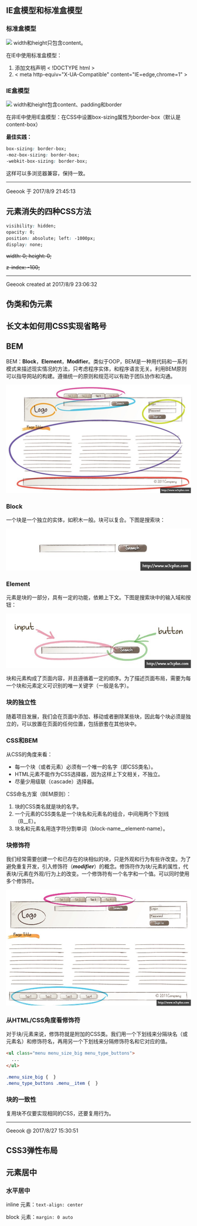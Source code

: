 ## IE盒模型和标准盒模型
### 标准盒模型
![](https://mdn.mozillademos.org/files/13647/box-model-standard-small.png)
width和height只包含content。

在IE中使用标准盒模型：
1. 添加文档声明 < !DOCTYPE html >
2. < meta http-equiv="X-UA-Compatible" content="IE=edge,chrome=1" >

### IE盒模型
![](https://mdn.mozillademos.org/files/13649/box-model-alt-small.png)
width和height包含content、padding和border

在非IE中使用IE盒模型：在CSS中设置box-sizing属性为border-box（默认是content-box）

**最佳实践：**
```css
box-sizing: border-box;
-moz-box-sizing: border-box;
-webkit-box-sizing: border-box;
```
这样可以多浏览器兼容，保持一致。

----------
Geeook 于 2017/8/9 21:45:13 
## 元素消失的四种CSS方法
```css
visibility: hidden;
opacity: 0;
position: absolute; left: -1000px;
display: none;
```
~~width: 0; height: 0;~~

~~z-index: -100;~~

----------
Geeook created at 2017/8/9 23:06:32 
## 伪类和伪元素

## 长文本如何用CSS实现省略号

## BEM
BEM：**Block**，**Element**，**Modifier**。类似于OOP，BEM是一种用代码和一系列模式来描述现实情况的方法，只考虑程序实体，和程序语言无关。利用BEM原则可以指导网站的构建。遵循统一的原则和规范可以有助于团队协作和沟通。

![](/image/BEM.jpg)

### Block
一个块是一个独立的实体，如积木一般。块可以复合。下图是搜索块：

![](/image/block.jpg)

### Element
元素是块的一部分，具有一定的功能，依赖上下文。下图是搜索块中的输入域和按钮：

![](/image/element.jpg)

块和元素构成了页面内容，并且遵循着一定的顺序。为了描述页面布局，需要为每一个块和元素定义可识别的唯一关键字（一般是名字）。
### 块的独立性
随着项目发展，我们会在页面中添加、移动或者删除某些块，因此每个块必须是独立的，可以放置在页面的任何位置，包括嵌套在其他块中。
### CSS和BEM
从CSS的角度来看：
- 每一个块（或者元素）必须有一个唯一的名字（即CSS类名）。
- HTML元素不能作为CSS选择器，因为这样上下文相关，不独立。
- 尽量少用级联（cascade）选择器。

CSS命名方案（BEM原则）：
1. 块的CSS类名就是块的名字。
2. 一个元素的CSS类名是一个块名和元素名的组合，中间用两个下划线（B__E）。
3. 块名和元素名用连字符分割单词（block-name__element-name）。
### 块修饰符
我们经常需要创建一个和已存在的块相似的块，只是外观和行为有些许改变。为了避免重复开发，引入修饰符（***modifier***）的概念。修饰符作为块/元素的属性，代表块/元素在外观/行为上的改变。一个修饰符有一个名字和一个值。可以同时使用多个修饰符。

![](/image/modifier.jpg)
### 从HTML/CSS角度看修饰符
对于块/元素来说，修饰符就是附加的CSS类。我们用一个下划线来分隔块名（或元素名）和修饰符名，再用另一个下划线来分隔修饰符名和它对应的值。
```html
<ul class="menu menu_size_big menu_type_buttons">
  ...
</ul>
```
```css
.menu_size_big {  }
.menu_type_buttons .menu__item {  }
```
### 块的一致性
复用块不仅要实现相同的CSS，还要复用行为。

----------
Geeook @ 2017/8/27 15:30:51 
## CSS3弹性布局

## 元素居中
### 水平居中
inline 元素：`text-align: center`

block 元素：`margin: 0 auto`

